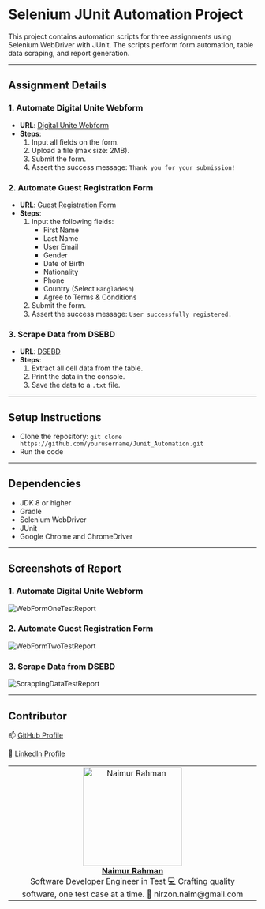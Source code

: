 # Selenium JUnit Automation Project

This project contains automation scripts for three assignments using Selenium WebDriver with JUnit. The scripts perform form automation, table data scraping, and report generation.

---

## Assignment Details

### **1. Automate Digital Unite Webform**
- **URL**: [Digital Unite Webform](https://www.digitalunite.com/practice-webform-learners)
- **Steps**:
  1. Input all fields on the form.
  2. Upload a file (max size: 2MB).
  3. Submit the form.
  4. Assert the success message: `Thank you for your submission!`

### **2. Automate Guest Registration Form**
- **URL**: [Guest Registration Form](https://demo.wpeverest.com/user-registration/guest-registration-form/)
- **Steps**:
  1. Input the following fields:
     - First Name
     - Last Name
     - User Email
     - Gender
     - Date of Birth
     - Nationality
     - Phone
     - Country (Select `Bangladesh`)
     - Agree to Terms & Conditions
  2. Submit the form.
  3. Assert the success message: `User successfully registered.`

### **3. Scrape Data from DSEBD**
- **URL**: [DSEBD](https://dsebd.org/latest_share_price_scroll_by_value.php)
- **Steps**:
  1. Extract all cell data from the table.
  2. Print the data in the console.
  3. Save the data to a `.txt` file.

---

## **Setup Instructions**
- Clone the repository: `git clone https://github.com/yourusername/Junit_Automation.git`
- Run the code

---

## **Dependencies**
- JDK 8 or higher
- Gradle
- Selenium WebDriver
- JUnit
- Google Chrome and ChromeDriver

---

## Screenshots of Report
### **1. Automate Digital Unite Webform**
![WebFormOneTestReport](https://github.com/user-attachments/assets/370f1b4a-3f73-43b8-a4d9-890208067e1c)

### **2. Automate Guest Registration Form**
![WebFormTwoTestReport](https://github.com/user-attachments/assets/b8a9c25a-69c3-441d-a923-9da6f5996f0e)

### **3. Scrape Data from DSEBD**
![ScrappingDataTestReport](https://github.com/user-attachments/assets/c6582a51-48ba-4038-8b8e-a373630a6032)

---

## Contributor

<table>
  <tr>
    <td align="center">
      <a href="https://github.com/NaimurRahman-11">
        <img src="https://github.com/user-attachments/assets/0388c8e4-b23d-4889-9091-f0299a8823f3" width="200" height="200" alt="Naimur Rahman"/>
        <br />
        <b>Naimur Rahman</b>
      </a>
      <br />
      Software Developer Engineer in Test
      💻 Crafting quality software, one test case at a time.
      📧 nirzon.naim@gmail.com 
    </td>
  </tr>
  <tr>
    <p>📫 <a href="https://github.com/NaimurRahman-11">GitHub Profile</a></p>
      <p>💼 <a href="https://linkedin.com/in/naimurrahman11">LinkedIn Profile</a></p>
  </tr>
</table>



